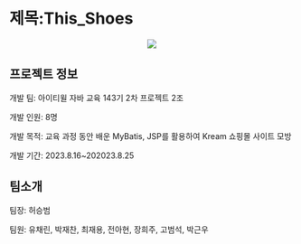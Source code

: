 #  제목:This_Shoes

<p align="center">
  <img src="https://github.com/ykmr0331/myProject/assets/117189519/88aa1a69-1450-403f-82cf-6e5f05deb956">
</p>

## 프로젝트 정보

개발 팀: 아이티윌 자바 교육 143기 2차 프로젝트 2조

개발 인원: 8명 


개발 목적:  교육 과정 동안 배운 MyBatis, JSP를 활용하여 Kream 쇼핑몰 사이트 모방


개발 기간: 2023.8.16~202023.8.25

## 팀소개

팀장: 허승범

팀원: 유채린,  박재찬,  최재용,  전아현, 장희주, 고범석, 박근우










  


